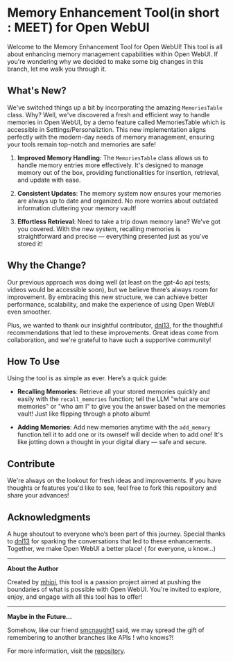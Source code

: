 # Memory Enhancement Tool(in short : MEET) for Open WebUI

Welcome to the Memory Enhancement Tool for Open WebUI! This tool is all about enhancing memory management capabilities within Open WebUI. If you're wondering why we decided to make some big changes in this branch, let me walk you through it.

## What's New?

We've switched things up a bit by incorporating the amazing `MemoriesTable` class. Why? Well, we've discovered a fresh and efficient way to handle memories in Open WebUI, by a demo feature called MemoriesTable which is accessible in Settings/Personaliztion. This new implementation aligns perfectly with the modern-day needs of memory management, ensuring your tools remain top-notch and memories are safe!

1. **Improved Memory Handling**: The `MemoriesTable` class allows us to handle memory entries more effectively. It's designed to manage memory out of the box, providing functionalities for insertion, retrieval, and update with ease. 
   
2. **Consistent Updates**: The memory system now ensures your memories are always up to date and organized. No more worries about outdated information cluttering your memory vault!

3. **Effortless Retrieval**: Need to take a trip down memory lane? We've got you covered. With the new system, recalling memories is straightforward and precise — everything presented just as you've stored it!

## Why the Change?

Our previous approach was doing well (at least on the gpt-4o api tests; videos would be accessible soon), but we believe there’s always room for improvement. By embracing this new structure, we can achieve better performance, scalability, and make the experience of using Open WebUI even smoother.

Plus, we wanted to thank our insightful contributor, [dnl13](https://github.com/dnl13), for the thoughtful recommendations that led to these improvements. Great ideas come from collaboration, and we're grateful to have such a supportive community!

## How To Use

Using the tool is as simple as ever. Here’s a quick guide:

- **Recalling Memories**: Retrieve all your stored memories quickly and easily with the `recall_memories` function; tell the LLM "what are our memories" or "who am I" to give you the answer based on the memories vault! Just like flipping through a photo album!

- **Adding Memories**: Add new memories anytime with the `add_memory` function.tell it to add one or its ownself will decide when to add one! It's like jotting down a thought in your digital diary — safe and secure.
## Contribute

We're always on the lookout for fresh ideas and improvements. If you have thoughts or features you'd like to see, feel free to fork this repository and share your advances!

## Acknowledgments

A huge shoutout to everyone who’s been part of this journey. Special thanks to [dnl13](https://github.com/dnl13) for sparking the conversations that led to these enhancements. Together, we make Open WebUI a better place! ( for everyone, u know...)

---

**About the Author**

Created by [mhioi](https://github.com/mhioi), this tool is a passion project aimed at pushing the boundaries of what is possible with Open WebUI. You're invited to explore, enjoy, and engage with all this tool has to offer!

---

**Maybe in the Future...**

Somehow, like our friend [smcnaught1](https://github.com/smcnaught1) said, we may spread the gift of remembering to another branches like APIs ! who knows?!

For more information, visit the [repository](https://github.com/mhioi/open-webui-stuff).

